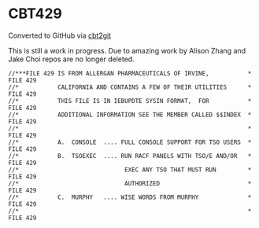 # CBT429
Converted to GitHub via [cbt2git](https://github.com/wizardofzos/cbt2git)

This is still a work in progress. 
Due to amazing work by Alison Zhang and Jake Choi repos are no longer deleted.

```
//***FILE 429 IS FROM ALLERGAN PHARMACEUTICALS OF IRVINE,           *   FILE 429
//*           CALIFORNIA AND CONTAINS A FEW OF THEIR UTILITIES      *   FILE 429
//*           THIS FILE IS IN IEBUPDTE SYSIN FORMAT,  FOR           *   FILE 429
//*           ADDITIONAL INFORMATION SEE THE MEMBER CALLED $$INDEX  *   FILE 429
//*                                                                 *   FILE 429
//*           A.  CONSOLE  .... FULL CONSOLE SUPPORT FOR TSO USERS  *   FILE 429
//*           B.  TSOEXEC  .... RUN RACF PANELS WITH TSO/E AND/OR   *   FILE 429
//*                              EXEC ANY TSO THAT MUST RUN         *   FILE 429
//*                              AUTHORIZED                         *   FILE 429
//*           C.  MURPHY   .... WISE WORDS FROM MURPHY              *   FILE 429
//*                                                                 *   FILE 429
```
